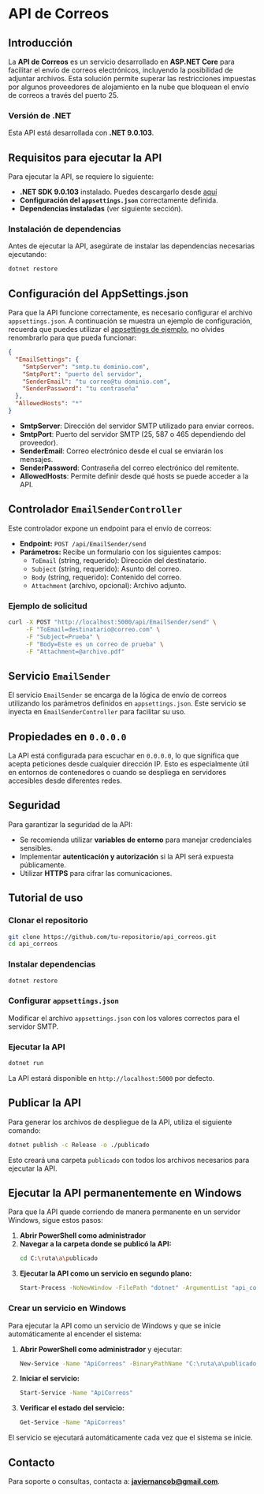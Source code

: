 # API de Correos

## Introducción
La **API de Correos** es un servicio desarrollado en **ASP.NET Core** para facilitar el envío de correos electrónicos, incluyendo la posibilidad de adjuntar archivos. Esta solución permite superar las restricciones impuestas por algunos proveedores de alojamiento en la nube que bloquean el envío de correos a través del puerto 25.

### Versión de .NET
Esta API está desarrollada con **.NET 9.0.103**.

## Requisitos para ejecutar la API
Para ejecutar la API, se requiere lo siguiente:
- **.NET SDK 9.0.103** instalado. Puedes descargarlo desde [aquí](https://dotnet.microsoft.com/download/dotnet/9.0)
- **Configuración del `appsettings.json`** correctamente definida.
- **Dependencias instaladas** (ver siguiente sección).

### Instalación de dependencias
Antes de ejecutar la API, asegúrate de instalar las dependencias necesarias ejecutando:

```bash
dotnet restore
```

## Configuración del AppSettings.json
Para que la API funcione correctamente, es necesario configurar el archivo `appsettings.json`. A continuación se muestra un ejemplo de configuración, recuerda que puedes utilizar el [appsettings de ejemplo](./appsettings.Ejemplo.json), no olvides renombrarlo para que pueda funcionar:

```json
{
  "EmailSettings": {
    "SmtpServer": "smtp.tu dominio.com",
    "SmtpPort": "puerto del servidor",
    "SenderEmail": "tu correo@tu dominio.com",
    "SenderPassword": "tu contraseña"
  },
  "AllowedHosts": "*"
}
```

- **SmtpServer**: Dirección del servidor SMTP utilizado para enviar correos.
- **SmtpPort**: Puerto del servidor SMTP (25, 587 o 465 dependiendo del proveedor).
- **SenderEmail**: Correo electrónico desde el cual se enviarán los mensajes.
- **SenderPassword**: Contraseña del correo electrónico del remitente.
- **AllowedHosts**: Permite definir desde qué hosts se puede acceder a la API.

## Controlador `EmailSenderController`
Este controlador expone un endpoint para el envío de correos:

- **Endpoint:** `POST /api/EmailSender/send`
- **Parámetros:** Recibe un formulario con los siguientes campos:
  - `ToEmail` (string, requerido): Dirección del destinatario.
  - `Subject` (string, requerido): Asunto del correo.
  - `Body` (string, requerido): Contenido del correo.
  - `Attachment` (archivo, opcional): Archivo adjunto.

### Ejemplo de solicitud

```bash
curl -X POST "http://localhost:5000/api/EmailSender/send" \
     -F "ToEmail=destinatario@correo.com" \
     -F "Subject=Prueba" \
     -F "Body=Este es un correo de prueba" \
     -F "Attachment=@archivo.pdf"
```

## Servicio `EmailSender`
El servicio `EmailSender` se encarga de la lógica de envío de correos utilizando los parámetros definidos en `appsettings.json`. Este servicio se inyecta en `EmailSenderController` para facilitar su uso.

## Propiedades en `0.0.0.0`
La API está configurada para escuchar en `0.0.0.0`, lo que significa que acepta peticiones desde cualquier dirección IP. Esto es especialmente útil en entornos de contenedores o cuando se despliega en servidores accesibles desde diferentes redes.

## Seguridad
Para garantizar la seguridad de la API:
- Se recomienda utilizar **variables de entorno** para manejar credenciales sensibles.
- Implementar **autenticación y autorización** si la API será expuesta públicamente.
- Utilizar **HTTPS** para cifrar las comunicaciones.

## Tutorial de uso
### Clonar el repositorio
```bash
git clone https://github.com/tu-repositorio/api_correos.git
cd api_correos
```

### Instalar dependencias
```bash
dotnet restore
```

### Configurar `appsettings.json`
Modificar el archivo `appsettings.json` con los valores correctos para el servidor SMTP.

### Ejecutar la API
```bash
dotnet run
```

La API estará disponible en `http://localhost:5000` por defecto.

## Publicar la API
Para generar los archivos de despliegue de la API, utiliza el siguiente comando:

```bash
dotnet publish -c Release -o ./publicado
```

Esto creará una carpeta `publicado` con todos los archivos necesarios para ejecutar la API.

## Ejecutar la API permanentemente en Windows
Para que la API quede corriendo de manera permanente en un servidor Windows, sigue estos pasos:

1. **Abrir PowerShell como administrador**
2. **Navegar a la carpeta donde se publicó la API:**
   ```bash
   cd C:\ruta\a\publicado
   ```
3. **Ejecutar la API como un servicio en segundo plano:**
   ```bash
   Start-Process -NoNewWindow -FilePath "dotnet" -ArgumentList "api_correos.dll"
   ```

### Crear un servicio en Windows
Para ejecutar la API como un servicio de Windows y que se inicie automáticamente al encender el sistema:

1. **Abrir PowerShell como administrador** y ejecutar:
   ```bash
   New-Service -Name "ApiCorreos" -BinaryPathName "C:\ruta\a\publicado\api_correos.exe"
   ```
2. **Iniciar el servicio:**
   ```bash
   Start-Service -Name "ApiCorreos"
   ```
3. **Verificar el estado del servicio:**
   ```bash
   Get-Service -Name "ApiCorreos"
   ```

El servicio se ejecutará automáticamente cada vez que el sistema se inicie.

## Contacto
Para soporte o consultas, contacta a: **javiernancob@gmail.com**.

